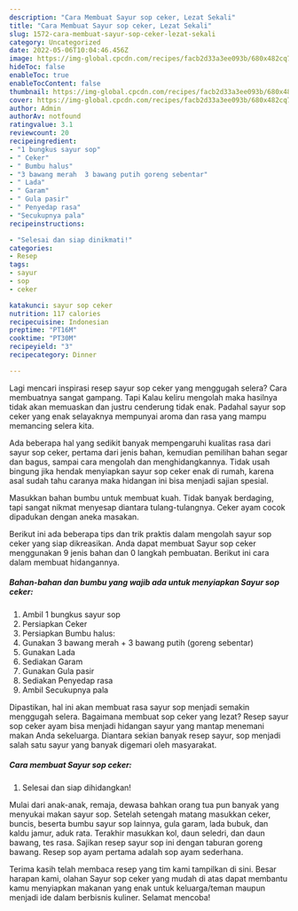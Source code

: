 ```yaml
---
description: "Cara Membuat Sayur sop ceker, Lezat Sekali"
title: "Cara Membuat Sayur sop ceker, Lezat Sekali"
slug: 1572-cara-membuat-sayur-sop-ceker-lezat-sekali
category: Uncategorized
date: 2022-05-06T10:04:46.456Z
image: https://img-global.cpcdn.com/recipes/facb2d33a3ee093b/680x482cq70/sayur-sop-ceker-foto-resep-utama.jpg
hideToc: false
enableToc: true
enableTocContent: false
thumbnail: https://img-global.cpcdn.com/recipes/facb2d33a3ee093b/680x482cq70/sayur-sop-ceker-foto-resep-utama.jpg
cover: https://img-global.cpcdn.com/recipes/facb2d33a3ee093b/680x482cq70/sayur-sop-ceker-foto-resep-utama.jpg
author: Admin
authorAv: notfound
ratingvalue: 3.1
reviewcount: 20
recipeingredient:
- "1 bungkus sayur sop"
- " Ceker"
- " Bumbu halus"
- "3 bawang merah  3 bawang putih goreng sebentar"
- " Lada"
- " Garam"
- " Gula pasir"
- " Penyedap rasa"
- "Secukupnya pala"
recipeinstructions:

- "Selesai dan siap dinikmati!"
categories:
- Resep
tags:
- sayur
- sop
- ceker

katakunci: sayur sop ceker 
nutrition: 117 calories
recipecuisine: Indonesian
preptime: "PT16M"
cooktime: "PT30M"
recipeyield: "3"
recipecategory: Dinner

---
```



Lagi mencari inspirasi resep sayur sop ceker yang menggugah selera? Cara membuatnya sangat gampang. Tapi Kalau keliru mengolah maka hasilnya tidak akan memuaskan dan justru cenderung tidak enak. Padahal sayur sop ceker yang enak selayaknya mempunyai aroma dan rasa yang mampu memancing selera kita.


Ada beberapa hal yang sedikit banyak mempengaruhi kualitas rasa dari sayur sop ceker, pertama dari jenis bahan, kemudian pemilihan bahan segar dan bagus, sampai cara mengolah dan menghidangkannya. Tidak usah bingung jika hendak menyiapkan sayur sop ceker enak di rumah, karena asal sudah tahu caranya maka hidangan ini bisa menjadi sajian spesial.

Masukkan bahan bumbu untuk membuat kuah. Tidak banyak berdaging, tapi sangat nikmat menyesap diantara tulang-tulangnya. Ceker ayam cocok dipadukan dengan aneka masakan.


Berikut ini ada beberapa tips dan trik praktis dalam mengolah sayur sop ceker yang siap dikreasikan. Anda dapat membuat Sayur sop ceker menggunakan 9 jenis bahan dan 0 langkah pembuatan. Berikut ini cara dalam membuat hidangannya.

<!--inarticleads1-->

##### Bahan-bahan dan bumbu yang wajib ada untuk menyiapkan Sayur sop ceker:

1. Ambil 1 bungkus sayur sop
1. Persiapkan  Ceker
1. Persiapkan  Bumbu halus:
1. Gunakan 3 bawang merah + 3 bawang putih (goreng sebentar)
1. Gunakan  Lada
1. Sediakan  Garam
1. Gunakan  Gula pasir
1. Sediakan  Penyedap rasa
1. Ambil Secukupnya pala


Dipastikan, hal ini akan membuat rasa sayur sop menjadi semakin menggugah selera. Bagaimana membuat sop ceker yang lezat? Resep sayur sop ceker ayam bisa menjadi hidangan sayur yang mantap menemani makan Anda sekeluarga. Diantara sekian banyak resep sayur, sop menjadi salah satu sayur yang banyak digemari oleh masyarakat. 

<!--inarticleads2-->

##### Cara membuat Sayur sop ceker:


1. Selesai dan siap dihidangkan!

Mulai dari anak-anak, remaja, dewasa bahkan orang tua pun banyak yang menyukai makan sayur sop. Setelah setengah matang masukkan ceker, buncis, beserta bumbu sayur sop lainnya, gula garam, lada bubuk, dan kaldu jamur, aduk rata. Terakhir masukkan kol, daun seledri, dan daun bawang, tes rasa. Sajikan resep sayur sop ini dengan taburan goreng bawang. Resep sop ayam pertama adalah sop ayam sederhana. 

Terima kasih telah membaca resep yang tim kami tampilkan di sini. Besar harapan kami, olahan Sayur sop ceker yang mudah di atas dapat membantu kamu menyiapkan makanan yang enak untuk keluarga/teman maupun menjadi ide dalam berbisnis kuliner. Selamat mencoba!
